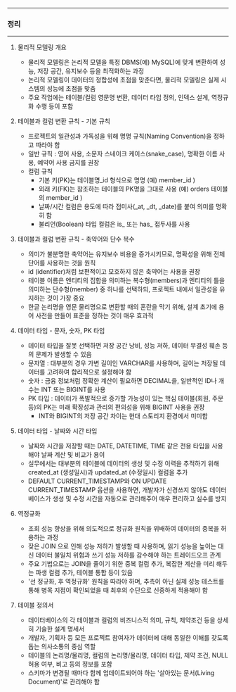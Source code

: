 -----
### 정리
-----
1. 물리적 모델링 개요
   - 물리적 모델링은 논리적 모델을 특정 DBMS(예) MySQL)에 맞게 변환하여 성능, 저장 공간, 유지보수 등을 최적화하는 과정
   - 논리적 모델링이 데이터의 정합성에 초점을 맞춘다면, 물리적 모델링은 실제 시스템의 성능에 초점을 맞춤
   - 주요 작업에는 테이블/컬럼 영문명 변환, 데이터 타입 정의, 인덱스 설계, 역정규화 수행 등이 포함

2. 테이블과 컬럼 변환 규칙 - 기본 규칙
   - 프로젝트의 일관성과 가독성을 위해 명명 규칙(Naming Convention)을 정하고 따라야 함
   - 일반 규칙 : 영어 사용, 소문자 스네이크 케이스(snake_case), 명확한 이름 사용, 예약어 사용 금지를 권장
   - 컬럼 규칙
     + 기본 키(PK)는 테이블명_id 형식으로 명명 (예) member_id )
     + 외래 키(FK)는 참조하는 테이블의 PK명을 그대로 사용 (예) orders 테이블의 member_id )
     + 날짜/시간 컬럼은 용도에 따라 접미사(_at, _dt, _date)를 붙여 의미를 명확히 함
     + 불리언(Boolean) 타입 컬럼은 is_ 또는 has_ 접두사를 사용

3. 테이블과 컬럼 변환 규칙 - 축약어와 단수 복수
   - 의미가 불분명한 축약어는 유지보수 비용을 증가시키므로, 명확성을 위해 전체 단어를 사용하는 것을 원칙
   - id (identifier)처럼 보편적이고 모호하지 않은 축약어는 사용을 권장
   - 테이블 이름은 엔티티의 집합을 의미하는 복수형(members)과 엔티티의 틀을 의미하는 단수형(member) 중 하나를 선택하되, 프로젝트 내에서 일관성을 유지하는 것이 가장 중요
   - 한글 논리명을 영문 물리명으로 변환할 때의 혼란을 막기 위해, 설계 초기에 용어 사전을 만들어 표준을 정하는 것이 매우 효과적

4. 데이터 타입 - 문자, 숫자, PK 타입
   - 데이터 타입을 잘못 선택하면 저장 공간 낭비, 성능 저하, 데이터 무결성 훼손 등의 문제가 발생할 수 있음
   - 문자열 : 대부분의 경우 가변 길이인 VARCHAR를 사용하며, 길이는 저장될 데이터를 고려하여 합리적으로 설정해야 함
   - 숫자 : 금융 정보처럼 정확한 계산이 필요하면 DECIMAL을, 일반적인 ID나 개수는 INT 또는 BIGINT를 사용
   - PK 타입 : 데이터가 폭발적으로 증가할 가능성이 있는 핵심 테이블(회원, 주문 등)의 PK는 미래 확장성과 관리의 편의성을 위해 BIGINT 사용을 권장
     + INT와 BIGINT의 저장 공간 차이는 현대 스토리지 환경에서 미미함

5. 데이터 타입 - 날짜와 시간 타입
   - 날짜와 시간을 저장할 때는 DATE, DATETIME, TIME 같은 전용 타입을 사용해야 날짜 계산 및 비교가 용이
   - 실무에서는 대부분의 테이블에 데이터의 생성 및 수정 이력을 추적하기 위해 created_at (생성일시)과 updated_at (수정일시) 컬럼을 추가
   - DEFAULT CURRENT_TIMESTAMP와 ON UPDATE CURRENT_TIMESTAMP 옵션을 사용하면, 개발자가 신경쓰지 않아도 데이터베이스가 생성 및 수정 시간을 자동으로 관리해주어 매우 편리하고 실수를 방지

6. 역정규화
   - 조회 성능 향상을 위해 의도적으로 정규화 원칙을 위배하여 데이터의 중복을 허용하는 과정
   - 잦은 JOIN 으로 인해 성능 저하가 발생할 때 사용하며, 읽기 성능을 높이는 대신 데이터 불일치 위험과 쓰기 성능 저하를 감수해야 하는 트레이드오프 관계
   - 주요 기법으로는 JOIN을 줄이기 위한 중복 컬럼 추가, 복잡한 계산을 미리 해두는 파생 컬럼 추가, 테이블 통합 등이 있음
   - '선 정규화, 후 역정규화' 원칙을 따라야 하며, 추측이 아닌 실제 성능 테스트를 통해 병목 지점이 확인되었을 때 최후의 수단으로 신중하게 적용해야 함

7. 테이블 정의서
   - 데이터베이스의 각 테이블과 컬럼의 비즈니스적 의미, 규칙, 제약조건 등을 상세히 기술한 설계 명세서
   - 개발자, 기획자 등 모든 프로젝트 참여자가 데이터에 대해 동일한 이해를 갖도록 돕는 의사소통의 중심 역할
   - 테이블의 논리명/물리명, 컬럼의 논리명/물리명, 데이터 타입, 제약 조건, NULL 허용 여부, 비고 등의 정보를 포함
   - 스키마가 변경될 때마다 함께 업데이트되어야 하는 '살아있는 문서(Living Document)'로 관리해야 함
